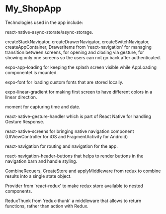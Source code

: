 # My_ShopApp

Technologies used in the app include: 

react-native-async-storate/async-storage.

createStackNavigator, createDrawerNavigator, createSwitchNavigator, createAppContainer, DrawerItems from 'react-navigation' for managing transition between screens, for opening and closing via gesture, for showing only one screens so the users can not go back after authenticated. 

expo-app-loading for keeping the splash screen visible while AppLoading componentet is mounted. 

expo-font for loading custom fonts that are stored locally. 

expo-linear-gradient for making first screen to have different colors in a linear direction. 

moment for capturing time and date. 

react-native-gesture-handler which is part of React Native for handling Gesture Response. 

react-native-screens for bringing native navigation component (UIViewController for iOS and FragmentActivity for Android)

react-navigation for routing and navigation for the app.

react-navigation-header-buttons that helps to render buttons in the navigation barn and handle styling. 

CombineRecuers, CreateStore and applyMiddleware from redux to combine results into a single state object. 

Provider from 'react-redux' to make redux store available to nested components. 

ReduxThunk from 'redux-thunk' a middleware that allows to return functions, rather than action with Redux. 
